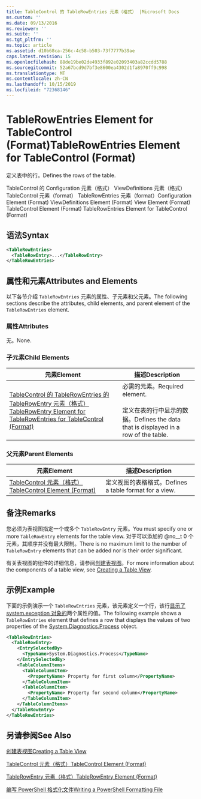 ```yaml
---
title: TableControl 的 TableRowEntries 元素（格式） |Microsoft Docs
ms.custom: ''
ms.date: 09/13/2016
ms.reviewer: ''
ms.suite: ''
ms.tgt_pltfrm: ''
ms.topic: article
ms.assetid: d10b68ca-256c-4c58-b503-73f7777b39ae
caps.latest.revision: 15
ms.openlocfilehash: 88de19be02de4933f892e02093403a82ccdd5788
ms.sourcegitcommit: 52a67bcd9d7bf3e8600ea4302d1fa8970ff9c998
ms.translationtype: MT
ms.contentlocale: zh-CN
ms.lasthandoff: 10/15/2019
ms.locfileid: "72368146"
---
```

# <a name="tablerowentries-element-for-tablecontrol-format"></a><span data-ttu-id="946d5-102">TableRowEntries Element for TableControl (Format)</span><span class="sxs-lookup"><span data-stu-id="946d5-102">TableRowEntries Element for TableControl (Format)</span></span>

<span data-ttu-id="946d5-103">定义表中的行。</span><span class="sxs-lookup"><span data-stu-id="946d5-103">Defines the rows of the table.</span></span>

<span data-ttu-id="946d5-104">TableControl 的 Configuration 元素（格式） ViewDefinitions 元素（格式） TableControl 元素（format） TableRowEntries 元素（format）</span><span class="sxs-lookup"><span data-stu-id="946d5-104">Configuration Element (Format) ViewDefinitions Element (Format) View Element (Format) TableControl Element (Format) TableRowEntries Element for TableControl (Format)</span></span>

## <a name="syntax"></a><span data-ttu-id="946d5-105">语法</span><span class="sxs-lookup"><span data-stu-id="946d5-105">Syntax</span></span>

```xml
<TableRowEntries>
  <TableRowEntry>...</TableRowEntry>
</TableRowEntries>
```

## <a name="attributes-and-elements"></a><span data-ttu-id="946d5-106">属性和元素</span><span class="sxs-lookup"><span data-stu-id="946d5-106">Attributes and Elements</span></span>

<span data-ttu-id="946d5-107">以下各节介绍 `TableRowEntries` 元素的属性、子元素和父元素。</span><span class="sxs-lookup"><span data-stu-id="946d5-107">The following sections describe the attributes, child elements, and parent element of the `TableRowEntries` element.</span></span>

### <a name="attributes"></a><span data-ttu-id="946d5-108">属性</span><span class="sxs-lookup"><span data-stu-id="946d5-108">Attributes</span></span>

<span data-ttu-id="946d5-109">无。</span><span class="sxs-lookup"><span data-stu-id="946d5-109">None.</span></span>

### <a name="child-elements"></a><span data-ttu-id="946d5-110">子元素</span><span class="sxs-lookup"><span data-stu-id="946d5-110">Child Elements</span></span>

|<span data-ttu-id="946d5-111">元素</span><span class="sxs-lookup"><span data-stu-id="946d5-111">Element</span></span>|<span data-ttu-id="946d5-112">描述</span><span class="sxs-lookup"><span data-stu-id="946d5-112">Description</span></span>|
|-------------|-----------------|
|[<span data-ttu-id="946d5-113">TableControl 的 TableRowEntries 的 TableRowEntry 元素（格式）</span><span class="sxs-lookup"><span data-stu-id="946d5-113">TableRowEntry Element for TableRowEntries for TableControl (Format)</span></span>](./tablerowentry-element-for-tablerowentries-for-tablecontrol-format.md)|<span data-ttu-id="946d5-114">必需的元素。</span><span class="sxs-lookup"><span data-stu-id="946d5-114">Required element.</span></span><br /><br /> <span data-ttu-id="946d5-115">定义在表的行中显示的数据。</span><span class="sxs-lookup"><span data-stu-id="946d5-115">Defines the data that is displayed in a row of the table.</span></span>|

### <a name="parent-elements"></a><span data-ttu-id="946d5-116">父元素</span><span class="sxs-lookup"><span data-stu-id="946d5-116">Parent Elements</span></span>

|<span data-ttu-id="946d5-117">元素</span><span class="sxs-lookup"><span data-stu-id="946d5-117">Element</span></span>|<span data-ttu-id="946d5-118">描述</span><span class="sxs-lookup"><span data-stu-id="946d5-118">Description</span></span>|
|-------------|-----------------|
|[<span data-ttu-id="946d5-119">TableControl 元素（格式）</span><span class="sxs-lookup"><span data-stu-id="946d5-119">TableControl Element (Format)</span></span>](./tablecontrol-element-format.md)|<span data-ttu-id="946d5-120">定义视图的表格格式。</span><span class="sxs-lookup"><span data-stu-id="946d5-120">Defines a table format for a view.</span></span>|

## <a name="remarks"></a><span data-ttu-id="946d5-121">备注</span><span class="sxs-lookup"><span data-stu-id="946d5-121">Remarks</span></span>

<span data-ttu-id="946d5-122">您必须为表视图指定一个或多个 `TableRowEntry` 元素。</span><span class="sxs-lookup"><span data-stu-id="946d5-122">You must specify one or more `TableRowEntry` elements for the table view.</span></span> <span data-ttu-id="946d5-123">对于可以添加的 @no__t 0 个元素，其顺序并没有最大限制。</span><span class="sxs-lookup"><span data-stu-id="946d5-123">There is no maximum limit to the number of `TableRowEntry` elements that can be added nor is their order significant.</span></span>

<span data-ttu-id="946d5-124">有关表视图的组件的详细信息，请参阅[创建表视图](./creating-a-table-view.md)。</span><span class="sxs-lookup"><span data-stu-id="946d5-124">For more information about the components of a table view, see [Creating a Table View](./creating-a-table-view.md).</span></span>

## <a name="example"></a><span data-ttu-id="946d5-125">示例</span><span class="sxs-lookup"><span data-stu-id="946d5-125">Example</span></span>

<span data-ttu-id="946d5-126">下面的示例演示一个 `TableRowEntries` 元素，该元素定义一个行，该行[显示了 system.exception 对象的](/dotnet/api/System.Diagnostics.Process)两个属性的值。</span><span class="sxs-lookup"><span data-stu-id="946d5-126">The following example shows a `TableRowEntries` element that defines a row that displays the values of two properties of the [System.Diagnostics.Process](/dotnet/api/System.Diagnostics.Process) object.</span></span>

```xml
<TableRowEntries>
  <TableRowEntry>
    <EntrySelectedBy>
      <TypeName>System.Diagnostics.Process</TypeName>
    </EntrySelectedBy>
    <TableColumnItems>
      <TableColumnItem>
        <PropertyName> Property for first column</PropertyName>
      </TableColumnItem>
      <TableColumnItem>
        <PropertyName> Property for second column</PropertyName>
      </TableColumnItem>
    </TableColumnItems>
  </TableRowEntry>
</TableRowEntries>

```

## <a name="see-also"></a><span data-ttu-id="946d5-127">另请参阅</span><span class="sxs-lookup"><span data-stu-id="946d5-127">See Also</span></span>

[<span data-ttu-id="946d5-128">创建表视图</span><span class="sxs-lookup"><span data-stu-id="946d5-128">Creating a Table View</span></span>](./creating-a-table-view.md)

[<span data-ttu-id="946d5-129">TableControl 元素（格式）</span><span class="sxs-lookup"><span data-stu-id="946d5-129">TableControl Element (Format)</span></span>](./tablecontrol-element-format.md)

[<span data-ttu-id="946d5-130">TableRowEntry 元素（格式）</span><span class="sxs-lookup"><span data-stu-id="946d5-130">TableRowEntry Element (Format)</span></span>](./tablerowentry-element-for-tablerowentries-for-tablecontrol-format.md)

[<span data-ttu-id="946d5-131">编写 PowerShell 格式化文件</span><span class="sxs-lookup"><span data-stu-id="946d5-131">Writing a PowerShell Formatting File</span></span>](./writing-a-powershell-formatting-file.md)
